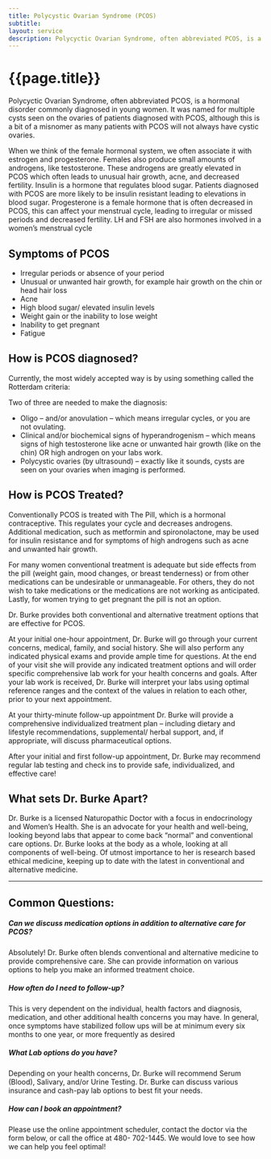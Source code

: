 ```yaml
---
title: Polycystic Ovarian Syndrome (PCOS)
subtitle:
layout: service
description: Polycyctic Ovarian Syndrome, often abbreviated PCOS, is a hormonal disorder commonly diagnosed in young women...
---
```

# {{page.title}}

Polycyctic Ovarian Syndrome, often abbreviated PCOS, is a hormonal disorder commonly diagnosed in young women. It was named for multiple cysts seen on the ovaries of patients diagnosed with PCOS, although this is a bit of a misnomer as many patients with PCOS will not always have cystic ovaries.

When we think of the female hormonal system, we often associate it with estrogen and progesterone. Females also produce small amounts of androgens, like testosterone. These androgens are greatly elevated in PCOS which often leads to unusual hair growth, acne, and decreased fertility. Insulin is a hormone that regulates blood sugar. Patients diagnosed with PCOS are more likely to be insulin resistant leading to elevations in blood sugar. Progesterone is a female hormone that is often decreased in PCOS, this can affect your menstrual cycle, leading to irregular or missed periods and decreased fertility. LH and FSH are also hormones involved in a women’s menstrual cycle

## Symptoms of PCOS 

* Irregular periods or absence of your period
* Unusual or unwanted hair growth, for example hair growth on the chin or head hair loss
* Acne
* High blood sugar/ elevated insulin levels
* Weight gain or the inability to lose weight
* Inability to get pregnant
* Fatigue

## How is PCOS diagnosed?

Currently, the most widely accepted way is by using something called the Rotterdam criteria:

Two of three are needed to make the diagnosis:

* Oligo – and/or anovulation – which means irregular cycles, or you are not ovulating.
* Clinical and/or biochemical signs of hyperandrogenism – which means signs of high testosterone like acne or unwanted hair growth (like on the chin) OR high androgen on your labs work.
* Polycystic ovaries (by ultrasound) – exactly like it sounds, cysts are seen on your ovaries when imaging is performed.

## How is PCOS Treated?

Conventionally PCOS is treated with The Pill, which is a hormonal contraceptive. This regulates your cycle and decreases androgens. Additional medication, such as metformin and spironolactone, may be used for insulin resistance and for symptoms of high androgens such as acne and unwanted hair growth.

For many women conventional treatment is adequate but side effects from the pill (weight gain, mood changes, or breast tenderness) or from other medications can be undesirable or unmanageable. For others, they do not wish to take medications or the medications are not working as anticipated. Lastly, for women trying to get pregnant the pill is not an option.

Dr. Burke provides both conventional and alternative treatment options that are effective for PCOS.

At your initial one-hour appointment, Dr. Burke will go through your current concerns, medical, family, and social history. She will also perform any indicated physical exams and provide ample time for questions. At the end of your visit she will provide any indicated treatment options and will order specific comprehensive lab work for your health concerns and goals. After your lab work is received, Dr. Burke will interpret your labs using optimal reference ranges and the context of the values in relation to each other, prior to your next appointment.

At your thirty-minute follow-up appointment Dr. Burke will provide a comprehensive individualized treatment plan – including dietary and lifestyle recommendations, supplemental/ herbal support, and, if appropriate, will discuss pharmaceutical options.

After your initial and first follow-up appointment, Dr. Burke may recommend regular lab testing and check ins to provide safe, individualized, and effective care!

## What sets Dr. Burke Apart?

Dr. Burke is a licensed Naturopathic Doctor with a focus in endocrinology and Women’s Health. She is an advocate for your health and well-being, looking beyond labs that appear to come back “normal” and conventional care options. Dr. Burke looks at the body as a whole, looking at all components of well-being. Of utmost importance to her is research based ethical medicine, keeping up to date with the latest in conventional and alternative medicine. 

***

## Common Questions:

##### Can we discuss medication options in addition to alternative care for PCOS?

Absolutely! Dr. Burke often blends conventional and alternative medicine to provide comprehensive care. She can provide information on various options to help you make an informed treatment choice. 

##### How often do I need to follow-up?

This is very dependent on the individual, health factors and diagnosis, medication, and other additional health concerns you may have. In general, once symptoms have stabilized follow ups will be at minimum every six months to one year, or more frequently as desired

##### What Lab options do you have?

Depending on your health concerns, Dr. Burke will recommend Serum (Blood), Salivary, and/or Urine Testing. Dr. Burke can discuss various insurance and cash-pay lab options to best fit your needs.

##### How can I book an appointment?

Please use the online appointment scheduler, contact the doctor via the form below, or call the office at 480- 702-1445. We would love to see how we can help you feel optimal!